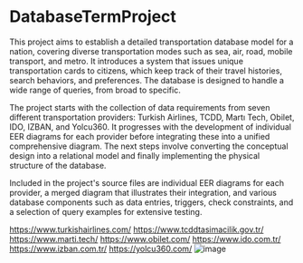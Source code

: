 # DatabaseTermProject
This project aims to establish a detailed transportation database model for a nation, covering diverse transportation modes such as sea, air, road, mobile transport, and metro. It introduces a system that issues unique transportation cards to citizens, which keep track of their travel histories, search behaviors, and preferences. The database is designed to handle a wide range of queries, from broad to specific.

The project starts with the collection of data requirements from seven different transportation providers: Turkish Airlines, TCDD, Martı Tech, Obilet, IDO, IZBAN, and Yolcu360. It progresses with the development of individual EER diagrams for each provider before integrating these into a unified comprehensive diagram. The next steps involve converting the conceptual design into a relational model and finally implementing the physical structure of the database.

Included in the project's source files are individual EER diagrams for each provider, a merged diagram that illustrates their integration, and various database components such as data entries, triggers, check constraints, and a selection of query examples for extensive testing.



https://www.turkishairlines.com/
https://www.tcddtasimacilik.gov.tr/ 
https://www.marti.tech/
https://www.obilet.com/
https://www.ido.com.tr/
https://www.izban.com.tr/ 
https://yolcu360.com/
![image](https://github.com/LunarianLuvien/DatabaseTermProject/assets/146027931/bcd9ecdf-922d-4c1a-a33c-386d359534ba)
